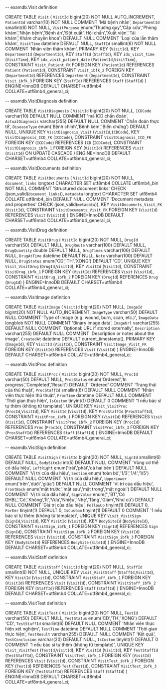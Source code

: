 -- examdb.Visit definition

CREATE TABLE `Visit` (
  `VisitId` bigint(20) NOT NULL AUTO_INCREMENT,
  `PatientId` varchar(10) NOT NULL COMMENT 'Mã bệnh nhân',
  `DepartmentId` smallint(6) NOT NULL,
  `VisitPurpose` enum('Thường quy','Cấp cứu','Phòng khám','Nhận bệnh','Bệnh án','Đột xuất','Hội chẩn','Xuất viện','Tái khám','Khám chuyên khoa') DEFAULT NULL COMMENT 'Loại của lần thăm khám',
  `VisitTime` datetime DEFAULT NULL,
  `StaffId` smallint(6) NOT NULL COMMENT 'Nhân viên thăm khám',
  PRIMARY KEY (`VisitId`),
  KEY `DepartmentId` (`DepartmentId`),
  KEY `StaffId` (`StaffId`),
  KEY `idx_visit_time` (`VisitTime`),
  KEY `idx_visit_patient_date` (`PatientId`,`VisitTime`),
  CONSTRAINT `Visit_Patient_FK` FOREIGN KEY (`PatientId`) REFERENCES `Patient` (`PatientId`),
  CONSTRAINT `Visit_ibfk_2` FOREIGN KEY (`DepartmentId`) REFERENCES `Department` (`DepartmentId`),
  CONSTRAINT `Visit_ibfk_3` FOREIGN KEY (`StaffId`) REFERENCES `Staff` (`StaffId`)
) ENGINE=InnoDB DEFAULT CHARSET=utf8mb4 COLLATE=utf8mb4_general_ci;


-- examdb.VisitDiagnosis definition

CREATE TABLE `VisitDiagnosis` (
  `VisitId` bigint(20) NOT NULL,
  `ICDCode` varchar(10) DEFAULT NULL COMMENT 'mã ICD chẩn đoán',
  `ActualDiagnosis` varchar(255) DEFAULT NULL COMMENT 'Chẩn đoán thực tế',
  `DiseaseType` enum('Bệnh chính','Bệnh kèm','Biến chứng') DEFAULT NULL,
  UNIQUE KEY `VisitDiagnosis_Visit` (`VisitId`,`ICDCode`),
  KEY `VisitDiagnosis_ICD_FK` (`ICDCode`),
  CONSTRAINT `VisitDiagnosis_ICD_FK` FOREIGN KEY (`ICDCode`) REFERENCES `ICD` (`ICDCode`),
  CONSTRAINT `VisitDiagnosis_ibfk_1` FOREIGN KEY (`VisitId`) REFERENCES `Visit` (`VisitId`) ON UPDATE CASCADE
) ENGINE=InnoDB DEFAULT CHARSET=utf8mb4 COLLATE=utf8mb4_general_ci;


-- examdb.VisitDocuments definition

CREATE TABLE `VisitDocuments` (
  `VisitId` bigint(20) NOT NULL,
  `document_links` longtext CHARACTER SET utf8mb4 COLLATE utf8mb4_bin NOT NULL COMMENT 'Structured document links' CHECK (json_valid(`document_links`)),
  `metadata` longtext CHARACTER SET utf8mb4 COLLATE utf8mb4_bin DEFAULT NULL COMMENT 'Document metadata and properties' CHECK (json_valid(`metadata`)),
  KEY `VisitDocuments_Visit_FK` (`VisitId`),
  CONSTRAINT `VisitDocuments_Visit_FK` FOREIGN KEY (`VisitId`) REFERENCES `Visit` (`VisitId`)
) ENGINE=InnoDB DEFAULT CHARSET=utf8mb4 COLLATE=utf8mb4_general_ci;


-- examdb.VisitDrug definition

CREATE TABLE `VisitDrug` (
  `VisitId` bigint(20) NOT NULL,
  `DrugId` varchar(50) DEFAULT NULL,
  `DrugRoute` varchar(100) DEFAULT NULL,
  `DrugQuantity` double DEFAULT NULL,
  `DrugTimes` varchar(100) DEFAULT NULL,
  `DrugAtTime` datetime DEFAULT NULL,
  `Note` varchar(100) DEFAULT NULL,
  `DrugStatus` enum('CD','TH','XONG') DEFAULT 'CD',
  UNIQUE KEY `Visit_VisitDrug` (`DrugId`,`VisitId`),
  KEY `VisitId` (`VisitId`),
  CONSTRAINT `VisitDrug_ibfk_1` FOREIGN KEY (`VisitId`) REFERENCES `Visit` (`VisitId`),
  CONSTRAINT `VisitDrug_ibfk_2` FOREIGN KEY (`DrugId`) REFERENCES `Drug` (`DrugId`)
) ENGINE=InnoDB DEFAULT CHARSET=utf8mb4 COLLATE=utf8mb4_general_ci;


-- examdb.VisitImage definition

CREATE TABLE `VisitImage` (
  `VisitId` bigint(20) NOT NULL,
  `ImageId` bigint(20) NOT NULL AUTO_INCREMENT,
  `ImageType` varchar(50) DEFAULT NULL COMMENT 'Type of image (e.g. wound, burn, scan, etc.)',
  `ImageData` longblob NOT NULL COMMENT 'Binary image data',
  `ImageUrl` varchar(255) DEFAULT NULL COMMENT 'Optional: URL if stored externally',
  `Description` varchar(255) DEFAULT NULL COMMENT 'Description or notes about the image',
  `CreatedAt` datetime DEFAULT current_timestamp(),
  PRIMARY KEY (`ImageId`),
  KEY `VisitId` (`VisitId`),
  CONSTRAINT `VisitImage_Visit_FK` FOREIGN KEY (`VisitId`) REFERENCES `Visit` (`VisitId`)
) ENGINE=InnoDB DEFAULT CHARSET=utf8mb4 COLLATE=utf8mb4_general_ci;


-- examdb.VisitProc definition

CREATE TABLE `VisitProc` (
  `VisitId` bigint(20) NOT NULL,
  `ProcId` varchar(50) DEFAULT NULL,
  `ProcStatus` enum('Ordered','In progress','Completed','Result') DEFAULT 'Ordered' COMMENT 'Trạng thái của thủ thuật',
  `ProcStaffId` smallint(6) DEFAULT NULL COMMENT 'Nhân viên thực hiện thủ thuật',
  `ProcTime` datetime DEFAULT NULL COMMENT 'Thời gian thực hiện',
  `IsCustom` tinyint(1) DEFAULT 0 COMMENT '1 nếu bác sĩ tự thêm (không từ template)',
  UNIQUE KEY `Visit_VisitProc` (`ProcId`,`VisitId`),
  KEY `VisitId` (`VisitId`),
  KEY `ProcStaffId` (`ProcStaffId`),
  CONSTRAINT `VisitProc_ibfk_1` FOREIGN KEY (`VisitId`) REFERENCES `Visit` (`VisitId`),
  CONSTRAINT `VisitProc_ibfk_2` FOREIGN KEY (`ProcId`) REFERENCES `Proc` (`ProcId`),
  CONSTRAINT `VisitProc_ibfk_3` FOREIGN KEY (`ProcStaffId`) REFERENCES `Staff` (`StaffId`)
) ENGINE=InnoDB DEFAULT CHARSET=utf8mb4 COLLATE=utf8mb4_general_ci;


-- examdb.VisitSign definition

CREATE TABLE `VisitSign` (
  `VisitId` bigint(20) NOT NULL,
  `SignId` smallint(6) DEFAULT NULL,
  `BodySiteId` int(5) DEFAULT NULL COMMENT 'Vùng cơ thể có dấu hiệu',
  `LeftRight` enum('trái','phải','cả hai bên') DEFAULT NULL COMMENT 'Vị trí của dấu hiệu',
  `Section` enum('toàn bộ','1/3','1/4','1/5') DEFAULT NULL COMMENT 'Vị trí của dấu hiệu',
  `UpperLower` enum('trên','dưới','giữa') DEFAULT NULL COMMENT 'Vị trí của dấu hiệu',
  `FrontBack` enum('mặt trước','mặt sau','mặt trong','mặt ngoài') DEFAULT NULL COMMENT 'Vị trí của dấu hiệu',
  `SignValue` enum('','BT','Có DHBL','Có','Không','Ít','Vừa','Nhiều','Nhẹ','Tăng','Giảm','Như cũ') DEFAULT NULL COMMENT 'Giá trị của dấu hiệu',
  `FollowUp` tinyint(1) DEFAULT 0,
  `ForEmr` tinyint(1) DEFAULT 0,
  `IsCustom` tinyint(1) DEFAULT 0 COMMENT '1 nếu bác sĩ tự thêm (không từ template)',
  UNIQUE KEY `Visit_VisitSign` (`SignId`,`VisitId`),
  KEY `VisitId` (`VisitId`),
  KEY `BodySiteId` (`BodySiteId`),
  CONSTRAINT `VisitSign_ibfk_1` FOREIGN KEY (`SignId`) REFERENCES `Sign` (`SignId`),
  CONSTRAINT `VisitSign_ibfk_2` FOREIGN KEY (`VisitId`) REFERENCES `Visit` (`VisitId`),
  CONSTRAINT `VisitSign_ibfk_3` FOREIGN KEY (`BodySiteId`) REFERENCES `BodySite` (`SiteId`)
) ENGINE=InnoDB DEFAULT CHARSET=utf8mb4 COLLATE=utf8mb4_general_ci;


-- examdb.VisitStaff definition

CREATE TABLE `VisitStaff` (
  `VisitId` bigint(20) NOT NULL,
  `StaffId` smallint(6) NOT NULL,
  UNIQUE KEY `Visit_VisitStaff` (`StaffId`,`VisitId`),
  KEY `VisitId` (`VisitId`),
  CONSTRAINT `VisitStaff_ibfk_1` FOREIGN KEY (`VisitId`) REFERENCES `Visit` (`VisitId`),
  CONSTRAINT `VisitStaff_ibfk_2` FOREIGN KEY (`StaffId`) REFERENCES `Staff` (`StaffId`)
) ENGINE=InnoDB DEFAULT CHARSET=utf8mb4 COLLATE=utf8mb4_general_ci;


-- examdb.VisitTest definition

CREATE TABLE `VisitTest` (
  `VisitId` bigint(20) NOT NULL,
  `TestId` varchar(50) DEFAULT NULL,
  `TestStatus` enum('CD','TH','XONG') DEFAULT 'CD',
  `TestStaffId` smallint(6) DEFAULT NULL COMMENT 'Nhân viên thực hiện xét nghiệm',
  `TestTime` datetime DEFAULT NULL COMMENT 'Thời gian thực hiện',
  `TestResult` varchar(255) DEFAULT NULL COMMENT 'Kết quả',
  `TestConclusion` varchar(20) DEFAULT NULL,
  `IsCustom` tinyint(1) DEFAULT 0 COMMENT '1 nếu bác sĩ tự thêm (không từ template)',
  UNIQUE KEY `Visit_VisitTest` (`TestId`,`VisitId`),
  KEY `VisitId` (`VisitId`),
  KEY `TestStaffId` (`TestStaffId`),
  CONSTRAINT `VisitTest_ibfk_1` FOREIGN KEY (`VisitId`) REFERENCES `Visit` (`VisitId`),
  CONSTRAINT `VisitTest_ibfk_2` FOREIGN KEY (`TestId`) REFERENCES `Test` (`TestId`),
  CONSTRAINT `VisitTest_ibfk_3` FOREIGN KEY (`TestStaffId`) REFERENCES `Staff` (`StaffId`)
) ENGINE=InnoDB DEFAULT CHARSET=utf8mb4 COLLATE=utf8mb4_general_ci;